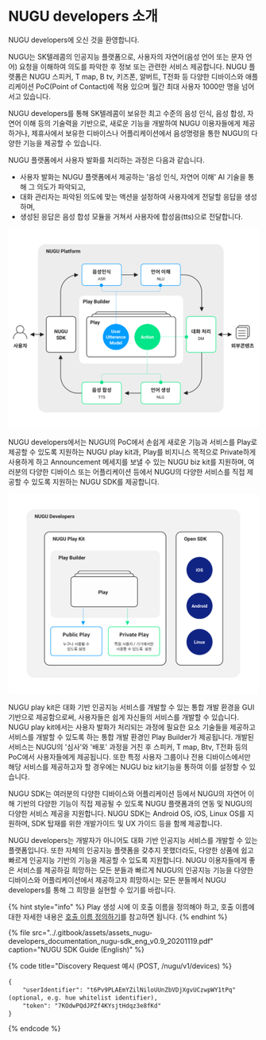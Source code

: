 # NUGU developers 소개

NUGU developers에 오신 것을 환영합니다.

NUGU는 SK텔레콤의 인공지능 플랫폼으로, 사용자의 자연어(음성 언어 또는 문자 언어) 요청을 이해하여 의도를 파악한 후 정보 또는 관련한 서비스 제공합니다. NUGU 플랫폼은 NUGU 스피커, T map, B tv, 키즈폰, 알버트, T전화 등 다양한 디바이스와 애플리케이션 PoC(Point of Contact)에 적용 있으며 월간 최대 사용자 1000만 명을 넘어서고 있습니다.

NUGU developers를 통해 SK텔레콤이 보유한 최고 수준의 음성 인식, 음성 합성, 자연어 이해 등의 기술력을 기반으로, 새로운 기능을 개발하여 NUGU 이용자들에게 제공하거나, 제휴사에서 보유한 디바이스나 어플리케이션에서 음성명령을 통한 NUGU의 다양한 기능을 제공할 수 있습니다.

NUGU 플랫폼에서 사용자 발화를 처리하는 과정은 다음과 같습니다.

* 사용자 발화는 NUGU 플랫폼에서 제공하는 '음성 인식, 자연어 이해' AI 기술을 통해 그 의도가 파악되고,
* 대화 관리자는 파악된 의도에 맞는 액션을 설정하여 사용자에게 전달할 응답을 생성하며,
* 생성된 응답은 음성 합성 모듈을 거쳐서 사용자에 합성음(tts)으로 전달합니다.

![](.gitbook/assets/readme-01.png)

NUGU developers에서는 NUGU의 PoC에서 손쉽게 새로운 기능과 서비스를 Play로 제공할 수 있도록 지원하는 NUGU play kit과,  Play를 비지니스 목적으로 Private하게 사용하게 하고 Announcement 메세지를 보낼 수 있는 NUGU biz kit를 지원하며, 여러분의 다양한 디바이스 또는 어플리케이션 등에서 NUGU의 다양한 서비스를 직접 제공할 수 있도록 지원하는 NUGU SDK를 제공합니다.

![](.gitbook/assets/readme-02.png)

NUGU play kit은 대화 기반 인공지능 서비스를 개발할 수 있는 통합 개발 환경을 GUI 기반으로 제공함으로써, 사용자들은 쉽게 자신들의 서비스를 개발할 수 있습니다. NUGU play kit에서는 사용자 발화가 처리되는 과정에 필요한 요소 기술들을 제공하고 서비스를 개발할 수 있도록 하는 통합 개발 환경인 Play Builder가 제공됩니다. 개발된 서비스는 NUGU의 '심사'와 '배포' 과정을 거친 후 스피커, T map, Btv, T전화 등의 PoC에서 사용자들에게 제공됩니다. 또한 특정 사용자 그룹이나 전용 디바이스에서만 해당 서비스를 제공하고자 할 경우에는 NUGU biz  kit기능을 통하여 이를 설정할 수 있습니다.

NUGU SDK는 여러분의 다양한 디바이스와 어플리케이션 등에서 NUGU의 자연어 이해 기반의 다양한 기능이 직접 제공될 수 있도록 NUGU 플랫폼과의 연동 및 NUGU의 다양한 서비스 제공을 지원합니다. NUGU SDK는 Android OS, iOS, Linux OS를 지원하며, SDK 탑재를 위한 개발가이드 및 UX 가이드 등을 함께 제공합니다.

NUGU developers는 개발자가 아니어도 대화 기반 인공지능 서비스를 개발할 수 있는 플랫폼입니다. 또한 자체의 인공지능 플랫폼을 갖추지 못했더라도, 다양한 상품에 쉽고 빠르게 인공지능 기반의 기능을 제공할 수 있도록 지원합니다. NUGU 이용자들에게 좋은 서비스를 제공하길 희망하는 모든 분들과 빠르게 NUGU의 인공지능 기능을 다양한 디바이스와 어플리케이션에서 제공하고자 희망하시는 모든 분들께서 NUGU developers를 통해 그 희망을 실현할 수 있기를 바랍니다.

{% hint style="info" %}
Play 생성 시에 이 호출 이름을 정의해야 하고, 호출 이름에 대한 자세한 내용은 [호출 이름 정의하기](nugu-play/play-registration-and-review/register-a-play.md#define-an-invocation-name)를 참고하면 됩니다.
{% endhint %}

{% file src="../.gitbook/assets/assets\_nugu-developers\_documentation\_nugu-sdk\_eng\_v0.9\_20201119.pdf" caption="NUGU SDK Guide \(English\)" %}

{% code title="Discovery Request 예시 (POST, /nugu/v1/devices) %}
```
{
    "userIdentifier": "t6Pv9PLAEmYZilNiloUUnZbVDjXgvUCzwpWY1tPq" (optional, e.g. hue whitelist identifier),
    "token": "7KOdwPQdJPZf4KYsjtHdqz3e8fKd"
}
```
{% endcode %}